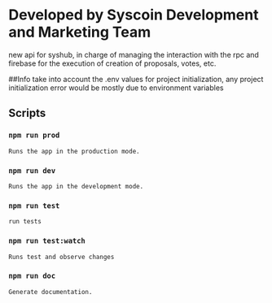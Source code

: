 # Developed by Syscoin Development and Marketing Team

new api for syshub, in charge of managing the interaction with the rpc and firebase for the execution of creation of proposals, votes, etc.

##Info
take into account the .env values for project initialization, any project initialization error would be mostly due to environment variables

## Scripts

### `npm run prod`
    Runs the app in the production mode.

### `npm run dev`
    Runs the app in the development mode.

### `npm run test`
    run tests

### `npm run test:watch`
    Runs test and observe changes

### `npm run doc`
    Generate documentation.      
